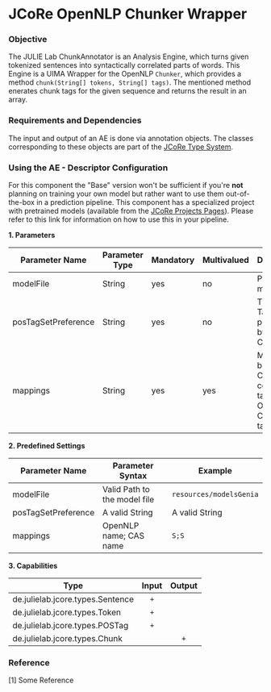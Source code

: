 # JCoRe OpenNLP Chunker Wrapper

### Objective
The JULIE Lab ChunkAnnotator is an Analysis Engine, which turns given tokenized sentences into syntactically correlated parts of words. This Engine is a UIMA Wrapper for the OpenNLP `Chunker`, which provides  a method `chunk(String[] tokens, String[] tags)`. The mentioned method enerates chunk tags for the given sequence and returns the result in an array. 

### Requirements and Dependencies
The input and output of an AE is done via annotation objects. The classes corresponding to these objects are part of the [JCoRe Type System](https://github.com/JULIELab/jcore-base/tree/master/jcore-types).

### Using the AE - Descriptor Configuration
For this component the "Base" version won't be sufficient if you're **not** planning on training your own model but rather want to use them out-of-the-box in a prediction pipeline. This component has a specialized project with pretrained models (available from the [JCoRe Projects Pages](https://github.com/JULIELab/jcore-projects)).
Please refer to this link for information on how to use this in your pipeline.

**1. Parameters**

| Parameter Name | Parameter Type | Mandatory | Multivalued | Description |
|----------------|----------------|-----------|-------------|-------------|
| modelFile | String | yes | no | Path to the model |
| posTagSetPreference | String | yes | no | The POS Tagset preferred by this Chunker |
| mappings | String | yes | yes | Mappings between CAS constituent tags and OpenNLP Chunker tags |


**2. Predefined Settings**

| Parameter Name | Parameter Syntax | Example |
|----------------|------------------|---------|
| modelFile | Valid Path to the model file | `resources/modelsGenia` |
| posTagSetPreference | A valid String | A valid String |
| mappings | OpenNLP name; CAS name | `S;S` |


**3. Capabilities**

| Type | Input | Output |
|------|:-----:|:------:|
| de.julielab.jcore.types.Sentence |`+`| |
| de.julielab.jcore.types.Token |`+`|  |
| de.julielab.jcore.types.POSTag |`+`|  |
| de.julielab.jcore.types.Chunk |  |`+`|  

### Reference
[1] Some Reference
